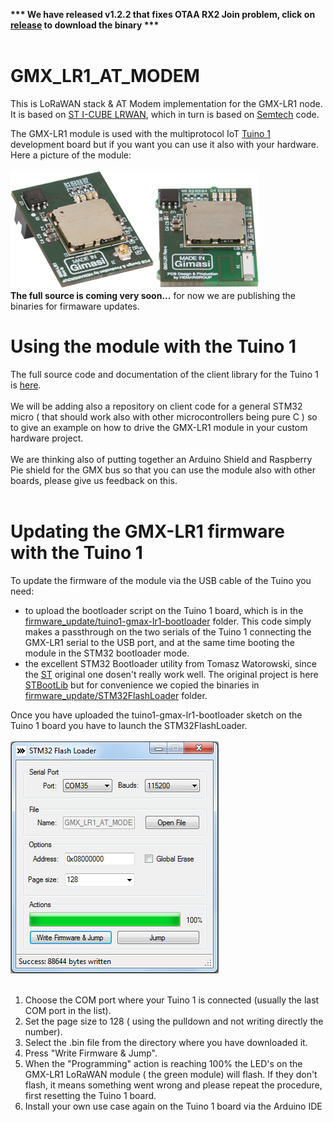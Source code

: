 <b>***  We have released v1.2.2 that fixes OTAA RX2 Join problem, click on [release](https://github.com/gimasi/GMX_LR1_AT_MODEM/releases) to download the binary ***</b>
<br/>
<br/>

# GMX_LR1_AT_MODEM

This is LoRaWAN stack & AT Modem implementation for the GMX-LR1 node. 
It is based on [ST I-CUBE LRWAN](http://www.st.com/en/embedded-software/i-cube-lrwan.html), which in turn is based on [Semtech](https://github.com/Lora-net/LoRaMac-node) code.<br>

The GMX-LR1 module is used with the multiprotocol IoT [Tuino 1](https://github.com/gimasi/TUINO_ONE) development board but if you want you can use it also with your hardware.
Here a picture of the module:<br/>
<br/>
![GMX-LR1](/docs/img/gmxfoto1.png?raw=true)
<br/>
<b>The full source is coming very soon...</b> for now we are publishing the binaries for firmaware updates.
<br/>
# Using the module with the Tuino 1 
The full source code and documentation of the client library for the Tuino 1 is [here](https://github.com/gimasi/TUINO_ONE/tree/master/tuino_libs/gmx/gmx_lr).<br/>
<br/>
We will be adding also a repository on client code for a general STM32 micro ( that should work also with other microcontrollers being pure C ) so to give an example on how to drive the GMX-LR1 module in your custom hardware project.<br/>
<br/>
We are thinking also of putting together an Arduino Shield and Raspberry Pie shield for the GMX bus so that you can use the module also with other boards, please give us feedback on this.<br/>
<br>

# Updating the GMX-LR1 firmware with the Tuino 1
To update the firmware of the module via the USB cable of the Tuino you need:
* to upload the bootloader script on the Tuino 1 board, which is in the [firmware_update/tuino1-gmax-lr1-bootloader](https://github.com/gimasi/GMX_LR1_AT_MODEM/tree/master/firmware_update/tuino1-gmx-lr1-bootloader) folder. This code simply makes a passthrough on the two serials of the Tuino 1 connecting the GMX-LR1 serial to the USB port, and at the same time booting the module in the STM32 bootloader mode.
*  the excellent STM32 Bootloader utility from Tomasz Watorowski, since the [ST](http://www.st.com/en/development-tools/flasher-stm32.html) original one dosen't really work well. 
The original project is here [STBootLib](https://github.com/MightyDevices/STBootLib) but for convenience we copied the binaries in [firmware_update/STM32FlashLoader](firmware_update/STM32FlashLoader) folder.<br/>

Once you have uploaded the tuino1-gmax-lr1-bootloader sketch on the Tuino 1 board you have to launch the STM32FlashLoader.<br/>
<br/>
![STM32Flash](/docs/img/Stm32FlashLoader.png?raw=true)
<br/>
<br/>
1. Choose the COM port where your Tuino 1 is connected (usually the last COM port in the list).
2. Set the page size to 128 ( using the pulldown and not writing directly the number).
3. Select the .bin file from the directory where you have downloaded it.
4. Press "Write Firmware & Jump".
5. When the "Programming" action is reaching 100% the LED's on the GMX-LR1 LoRaWAN module ( the green module) will flash. If they don't flash, it means something went wrong and please repeat the procedure, first resetting the Tuino 1 board.
6. Install your own use case again on the Tuino 1 board via the Arduino IDE

